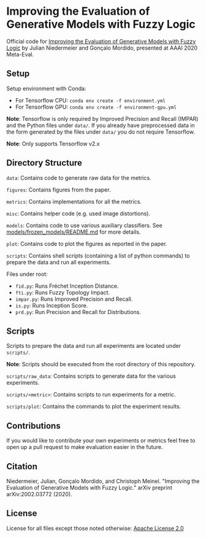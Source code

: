 # Improving the Evaluation of Generative Models with Fuzzy Logic

Official code for [Improving the Evaluation of Generative Models with Fuzzy Logic]() by Julian Niedermeier and Gonçalo Mordido, presented at AAAI 2020 Meta-Eval.

## Setup

Setup environment with Conda:

- For Tensorflow CPU: `conda env create -f environment.yml`
- For Tensorflow GPU: `conda env create -f environment-gpu.yml`

**Note**: Tensorflow is only required by Improved Precision and Recall (IMPAR) and the Python files under `data/`. If you already have preprocessed data in the form generated by the files under `data/` you do not require Tensorflow.

**Note**: Only supports Tensorflow v2.x

## Directory Structure

`data`: Contains code to generate raw data for the metrics.

`figures`: Contains figures from the paper.

`metrics`: Contains implementations for all the metrics.

`misc`: Contains helper code (e.g. used image distortions).

`models`: Contains code to use various auxiliary classifiers. See [models/frozen_models/README.md](models/frozen_models/README.md) for more details.

`plot`: Contains code to plot the figures as reported in the paper.

`scripts`: Contains shell scripts (containing a list of python commands) to prepare the data and run all experiments.

Files under root:
- `fid.py`: Runs Fréchet Inception Distance.
- `fti.py`: Runs Fuzzy Topology Impact.
- `impar.py`: Runs Improved Precision and Recall.
- `is.py`: Runs Inception Score.
- `prd.py`: Run Precision and Recall for Distributions.

## Scripts

Scripts to prepare the data and run all experiments are located under `scripts/`.

**Note**: Scripts should be executed from the root directory of this repository.

`scripts/raw_data`: Contains scripts to generate data for the various experiments.

`scripts/<metric>`: Contains scripts to run experiments for a metric.

`scripts/plot`: Contains the commands to plot the experiment results.

## Contributions

If you would like to contribute your own experiments or metrics feel free to open up a pull request to make evaluation easier in the future.

## Citation

Niedermeier, Julian, Gonçalo Mordido, and Christoph Meinel. "Improving the Evaluation of Generative Models with Fuzzy Logic." arXiv preprint arXiv:2002.03772 (2020).

## License

License for all files except those noted otherwise: [Apache License 2.0](LICENSE)
